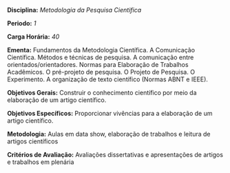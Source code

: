 **Disciplina:** _Metodologia da Pesquisa Cientifica_

**Periodo:** _1_

**Carga Horária:** _40_
 
**Ementa:** Fundamentos da Metodologia Científica. A Comunicação Científica. Métodos e técnicas de pesquisa. A comunicação entre orientados/orientadores. Normas para Elaboração de Trabalhos Acadêmicos. O pré-projeto de pesquisa. O Projeto de Pesquisa. O Experimento. A organização de texto científico (Normas ABNT e IEEE).
 
**Objetivos Gerais:** Construir o conhecimento científico por meio da elaboração de um artigo científico.
 
**Objetivos Específicos:** Proporcionar vivências para a elaboração de um artigo científico.
 
**Metodologia:** Aulas em data show, elaboração de trabalhos e leitura de artigos científicos
 
**Critérios de Avaliação:** Avaliações dissertativas e apresentações de artigos e trabalhos em plenária
